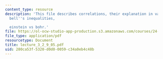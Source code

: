 ```yaml
---
content_type: resource
description: 'This file describes correlations, their explanation in various ways,
  bell''s inequalities,

  einstein vs bohr.'
file: https://ol-ocw-studio-app-production.s3.amazonaws.com/courses/24-111-philosophy-of-quantum-mechanics-spring-2005/280ca53f5320d0d00059c34a0eb4c48b_lecture_3_2_9_05.pdf
file_type: application/pdf
resourcetype: Document
title: lecture_3_2_9_05.pdf
uid: 280ca53f-5320-d0d0-0059-c34a0eb4c48b
---
```

